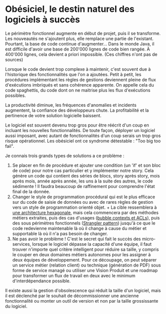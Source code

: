 # Obésiciel, le destin naturel des logiciels à succès

Le périmètre fonctionnel augmente en début de projet, puis il se transforme.
Les nouveautés ne s'ajoutent plus, elle remplace une partie de l'existant.
Pourtant, la base de code continue d'augmenter... 
Dans le monde Java, il est difficile d'avoir une base de 200'000 lignes de code bien rangée.
À 400'000 lignes, cela devient a priori impossible. (Ces chiffres n'ont pas de sources) 

Lorsque le code devient trop complexe à maintenir, c'est souvent due à l'historique des fonctionnalités que l'on a ajoutées.
Petit à petit, les procédures implémentant les règles de gestions deviennent pleine de flux d'exécutions imbriqués et sans cohérence apparente.
On appelle cela du code spaghettis, du code dont on ne maitrise plus les flux d'exécutions possibles. 

La productivité diminue, les fréquences d'anomalies et incidents augmentent, la confiance des développeurs chute.
La profitabilité et la pertinence de votre solution logicielle baissent. 

Le logiciel est souvent devenu trop gros pour être réécrit d'un coup en incluant les nouvelles fonctionnalités.
De toute façon, déployer un logiciel aussi imposant, avec autant de fonctionnalités d'un coup serais un trop gros risque opérationnel. 
Les obésiciel ont ce syndrome détestable : "Too big too fail".


Je connais trois grands types de solutions a ce problème :

1. Se placer en fin de procédure et ajouter une condition (un 'if' et son bloc de code) pour notre cas particulier et y implémenter notre story.
Cela génère un code qui contient des séries de blocs, story après story, mois après mois, année après année, les uns à la suite des autres, le code sédimente ! 
Il faudra beaucoup de raffinement pour comprendre l'état final de la donnée.
2. Changer le style de programmation procédural qui est le plus efficace sur du code de saisie de données ou avec de rares règles de gestion vers un style de programmation orienté objet. +
La cible ressemblera à [une architecture hexagonale](https://blog.octo.com/architecture-hexagonale-trois-principes-et-un-exemple-dimplementation/), mais cela commencera par des méthodes métiers extraites, puis des cas d'usages ([bubble contexts et ACLs](https://www.domainlanguage.com/wp-content/uploads/2016/04/GettingStartedWithDDDWhenSurroundedByLegacySystemsV1.pdf)), puis des sous périmètres fonctionnels ([Strangler pattern](https://martinfowler.com/bliki/StranglerFigApplication.html)) jusqu'à ce que le code redevienne maintenable là où il change à cause du métier et supportable là où il n'a pas besoin de changer.
3. Ne pas avoir le problème !
C'est le secret qui fait le succès des micro-services, lorsque le logiciel dépasse la capacité d'une équipe, il faut trouver n'importe quel critère intelligent pour réduire sa taille, y compris le couper en deux domaines métiers autonomes pour les assigner à deux équipes de développement. Pour ce découpage, on peut séparer un service métier (relation client) ou technique (génération de PDF) sous forme de service managé ou utiliser une Vision Produit et une roadmap pour transformer un flux de travail en deux avec le minimum d'interdépendance possible.

Il existe aussi la gestion d'obsolescence qui réduit la taille d'un logiciel, mais il est déclenché par le souhait de décommissionner une ancienne fonctionnalité ou monter un outil de version et non par la taille grossissante du logiciel.

